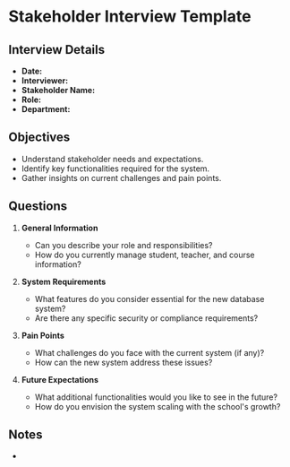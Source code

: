 # Stakeholder Interview Template

## Interview Details
- **Date:** 
- **Interviewer:** 
- **Stakeholder Name:** 
- **Role:** 
- **Department:** 

## Objectives
- Understand stakeholder needs and expectations.
- Identify key functionalities required for the system.
- Gather insights on current challenges and pain points.

## Questions
1. **General Information**
   - Can you describe your role and responsibilities?
   - How do you currently manage student, teacher, and course information?

2. **System Requirements**
   - What features do you consider essential for the new database system?
   - Are there any specific security or compliance requirements?

3. **Pain Points**
   - What challenges do you face with the current system (if any)?
   - How can the new system address these issues?

4. **Future Expectations**
   - What additional functionalities would you like to see in the future?
   - How do you envision the system scaling with the school's growth?

## Notes
- 